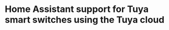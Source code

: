 Home Assistant support for Tuya smart switches using the Tuya cloud
===================================================================
